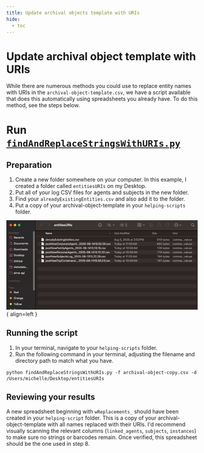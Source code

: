 ```yaml
---
title: Update archival objects template with URIs
hide:
  - toc
---
```


# Update archival object template with URIs

While there are numerous methods you could use to replace entity names with URIs in the `archival-object-template.csv`, we have a script available that does this automatically using spreadsheets you already have. To do this method, see the steps below.

# Run [`findAndReplaceStringsWithURIs.py`](https://github.com/mjanowiecki/archivesspace-collection-ingest/blob/main/helping-scripts/findAndReplaceStringsWithURIs.py)

## Preparation

1. Create a new folder somewhere on your computer. In this example, I created a folder called `entitiesURIs` on my Desktop.
2. Put all of your log CSV files for agents and subjects in the new folder. 
3. Find your `alreadyExistingEntities.csv` and also add it to the folder.
4. Put a copy of your archival-object-template in your `helping-scripts` folder.

![EntitiesURIs folder](../img/entity-folder.png){ align=left }

## Running the script

1. In your terminal, navigate to your `helping-scripts` folder.
2. Run the following command in your terminal, adjusting the filename and directory path to match what you have.

```
python findAndReplaceStringsWithURIs.py -f archival-object-copy.csv -d /Users/michelle/Desktop/entitiesURIs
```

## Reviewing your results

A new spreadsheet beginning with `wReplacements_` should have been created in your `helping-script` folder. This is a copy of your archival-object-template with all names replaced with their URIs. I'd recommend visually scanning the relevant columns (`linked_agents`, `subjects`, `instances`) to make sure no strings or barcodes remain. Once verified, this spreadsheet should be the one used in step 8.
